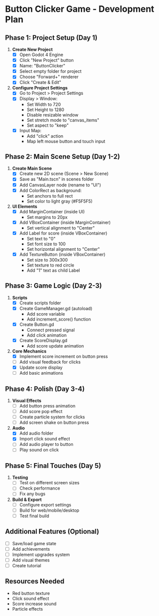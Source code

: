 # Button Clicker Game - Development Plan

## Phase 1: Project Setup (Day 1)
1. **Create New Project**
   - [x] Open Godot 4 Engine
   - [x] Click "New Project" button
   - [x] Name: "ButtonClicker"
   - [x] Select empty folder for project
   - [x] Choose "Forward+" renderer
   - [x] Click "Create & Edit"

2. **Configure Project Settings**
   - [x] Go to Project > Project Settings
   - [x] Display > Window:
     - Set Width to 720
     - Set Height to 1280
     - Disable resizable window
     - Set stretch mode to "canvas_items"
     - Set aspect to "keep"
   - [x] Input Map:
     - Add "click" action
     - Map left mouse button and touch input

## Phase 2: Main Scene Setup (Day 1-2)
1. **Create Main Scene**
   - [x] Create new 2D scene (Scene > New Scene)
   - [x] Save as "Main.tscn" in scenes folder
   - [x] Add CanvasLayer node (rename to "UI")
   - [x] Add ColorRect as background:
     - Set anchors to full rect
     - Set color to light gray (#F5F5F5)

2. **UI Elements**
   - [x] Add MarginContainer (inside UI)
     - Set margins to 20px
   - [x] Add VBoxContainer (inside MarginContainer)
     - Set vertical alignment to "Center"
   - [x] Add Label for score (inside VBoxContainer)
     - Set text to "0"
     - Set font size to 100
     - Set horizontal alignment to "Center"
   - [x] Add TextureButton (inside VBoxContainer)
     - Set size to 300x300
     - Set texture to red circle
     - Add "1" text as child Label

## Phase 3: Game Logic (Day 2-3)
1. **Scripts**
   - [x] Create scripts folder
   - [x] Create GameManager.gd (autoload)
     - Add score variable
     - Add increment_score() function
   - [x] Create Button.gd
     - Connect pressed signal
     - Add click animation
   - [x] Create ScoreDisplay.gd
     - Add score update animation

2. **Core Mechanics**
   - [x] Implement score increment on button press
   - [ ] Add visual feedback for clicks
   - [x] Update score display
   - [ ] Add basic animations

## Phase 4: Polish (Day 3-4)
1. **Visual Effects**
   - [ ] Add button press animation
   - [ ] Add score pop effect
   - [ ] Create particle system for clicks
   - [ ] Add screen shake on button press

2. **Audio**
   - [x] Add audio folder
   - [x] Import click sound effect
   - [ ] Add audio player to button
   - [ ] Play sound on click

## Phase 5: Final Touches (Day 5)
1. **Testing**
   - [ ] Test on different screen sizes
   - [ ] Check performance
   - [ ] Fix any bugs

2. **Build & Export**
   - [ ] Configure export settings
   - [ ] Build for web/mobile/desktop
   - [ ] Test final build

## Additional Features (Optional)
- [ ] Save/load game state
- [ ] Add achievements
- [ ] Implement upgrades system
- [ ] Add visual themes
- [ ] Create tutorial

## Resources Needed
- Red button texture
- Click sound effect
- Score increase sound
- Particle effects
